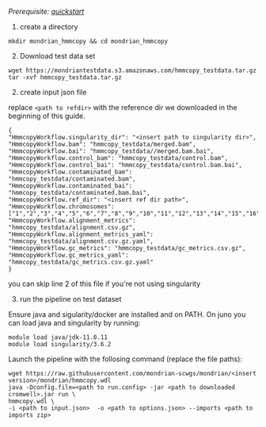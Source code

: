 
*Prerequisite: [quickstart](README.md)*


1. create a directory 
```
mkdir mondrian_hmmcopy && cd mondrian_hmmcopy
```


2. Download test data set

```
wget https://mondriantestdata.s3.amazonaws.com/hmmcopy_testdata.tar.gz
tar -xvf hmmcopy_testdata.tar.gz
```



2. create input json file

replace `<path to refdir>` with the reference dir we downloaded in the beginning of this guide.

```
{
"HmmcopyWorkflow.singularity_dir": "<insert path to singularity dir>",
"HmmcopyWorkflow.bam": "hmmcopy_testdata/merged.bam",
"HmmcopyWorkflow.bai": "hmmcopy_testdata//merged.bam.bai",
"HmmcopyWorkflow.control_bam": "hmmcopy_testdata/control.bam",
"HmmcopyWorkflow.control_bai": "hmmcopy_testdata/control.bam.bai",
"HmmcopyWorkflow.contaminated_bam": "hmmcopy_testdata/contaminated.bam",
"HmmcopyWorkflow.contaminated_bai": "hmmcopy_testdata/contaminated.bam.bai",
"HmmcopyWorkflow.ref_dir": "<insert ref dir path>",
"HmmcopyWorkflow.chromosomes": ["1","2","3","4","5","6","7","8","9","10","11","12","13","14","15","16","17","18","19","20","21","22","X","Y"],
"HmmcopyWorkflow.alignment_metrics": "hmmcopy_testdata/alignment.csv.gz",
"HmmcopyWorkflow.alignment_metrics_yaml": "hmmcopy_testdata/alignment.csv.gz.yaml",
"HmmcopyWorkflow.gc_metrics": "hmmcopy_testdata/gc_metrics.csv.gz",
"HmmcopyWorkflow.gc_metrics_yaml": "hmmcopy_testdata/gc_metrics.csv.gz.yaml"
}
```

you can skip line 2 of this file if you're not using singularity 


3. run the pipeline on test dataset

Ensure java and sigularity/docker are installed and on PATH. On juno you can load  java and singularity by running:

```
module load java/jdk-11.0.11
module load singularity/3.6.2
```

Launch the pipeline with the follosing command (replace the file paths):

```
wget https://raw.githubusercontent.com/mondrian-scwgs/mondrian/<insert version>/mondrian/hmmcopy.wdl
java -Dconfig.file=<path to run.config> -jar <path to downloaded cromwell>.jar run \
hmmcopy.wdl \
-i <path to input.json>  -o <path to options.json> --imports <path to imports zip>
```
